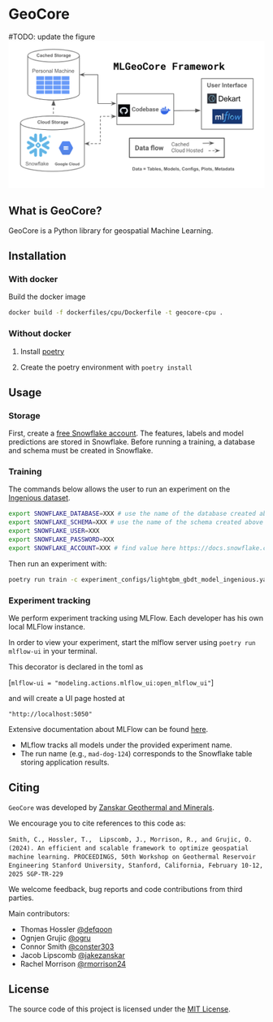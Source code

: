 # GeoCore 

#TODO: update the figure
![plot](misc/mlgeocore_wf.png)

## What is GeoCore? 

GeoCore is a Python library for geospatial Machine Learning.


## Installation
### With docker 

Build the docker image 
```bash
docker build -f dockerfiles/cpu/Dockerfile -t geocore-cpu .
```

### Without docker

1. Install [poetry](https://python-poetry.org/docs/#installation)

2. Create the poetry environment with `poetry install`

## Usage
### Storage
First, create a [free Snowflake account](https://signup.snowflake.com/). The features, labels and model predictions are stored in Snowflake. Before running a training, a database and schema must be created in Snowflake. 

### Training
The commands below allows the user to run an experiment on the [Ingenious dataset](https://gdr.openei.org/submissions/1391).

```bash
export SNOWFLAKE_DATABASE=XXX # use the name of the database created above
export SNOWFLAKE_SCHEMA=XXX # use the name of the schema created above
export SNOWFLAKE_USER=XXX
export SNOWFLAKE_PASSWORD=XXX
export SNOWFLAKE_ACCOUNT=XXX # find value here https://docs.snowflake.com/en/user-guide/gen-conn-config#using-sql-statements-to-find-your-account-identifier
```

Then run an experiment with:
```bash
poetry run train -c experiment_configs/lightgbm_gbdt_model_ingenious.yaml -e experiment_0
```

### Experiment tracking
We perform experiment tracking using MLFlow. Each developer has his own local MLFlow instance. 

In order to view your experiment, start the mlflow server using `poetry run mlflow-ui` in your terminal.

This decorator is declared in the toml as

[`mlflow-ui = "modeling.actions.mlflow_ui:open_mlflow_ui"`]

and will create a UI page hosted at
```
"http://localhost:5050"
```
Extensive documentation about MLFlow can be found [here](https://mlflow.org/docs/latest/index.html).

- MLflow tracks all models under the provided experiment name.  
- The run name (e.g., `mad-dog-124`) corresponds to the Snowflake table storing application results.  


## Citing
`GeoCore` was developed by [Zanskar Geothermal and Minerals](https://www.zanskar.com/).

We encourage you to cite references to this code as: 

`Smith, C., Hossler, T.,  Lipscomb, J., Morrison, R., and Grujic, O. (2024). An efficient and scalable framework to optimize geospatial machine learning. PROCEEDINGS, 50th Workshop on Geothermal Reservoir Engineering Stanford University, Stanford, California, February 10-12, 2025 SGP-TR-229`

We welcome feedback, bug reports and code contributions from third parties.

Main contributors:

* Thomas Hossler [@defqoon](https://github.com/defqoon)
* Ognjen Grujic [@ogru](https://github.com/ogru)
* Connor Smith [@conster303](https://github.com/conster303)
* Jacob Lipscomb [@jakezanskar](https://github.com/jakezanskar)
* Rachel Morrison  [@rmorrison24](https://github.com/rmorrison24)


## License
The source code of this project is licensed under the [MIT License](https://opensource.org/license/mit). 
